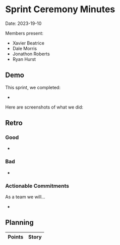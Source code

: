 # Sprint Ceremony Minutes
  
Date: 2023-19-10

Members present:

* Xavier Beatrice
* Dale Morris
* Jonathon Roberts
* Ryan Hurst
  
## Demo

This sprint, we completed:

* 

Here are screenshots of what we did:


## Retro

### Good

* 

### Bad

* 

### Actionable Commitments

As a team we will...

* 

## Planning

Points | Story
-------|--------
